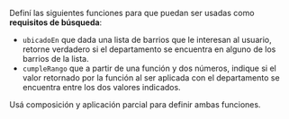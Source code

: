 Definí las siguientes funciones para que puedan ser usadas como **requisitos de búsqueda**:

* ```ubicadoEn``` que dada una lista de barrios que le interesan al usuario, retorne verdadero si el departamento se encuentra en alguno de los barrios de la lista.
* ```cumpleRango``` que a partir de una función y dos números, indique si el valor retornado por la función al ser aplicada con el departamento se encuentra entre los dos valores indicados.

Usá composición y aplicación parcial para definir ambas funciones.